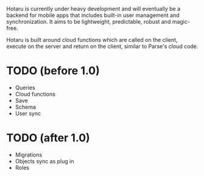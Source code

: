 Hotaru is currently under heavy development and will eventually be a backend for mobile apps that includes built-in user management and synchronization. It aims to be lightweight, predictable, robust and magic-free.

Hotaru is built around cloud functions which are called on the client, execute on the server and return on the client, similar to Parse's cloud code.

# TODO (before 1.0)
- Queries
- Cloud functions
- Save
- Schema
- User sync


# TODO (after 1.0)
- Migrations
- Objects sync as plug in
- Roles
